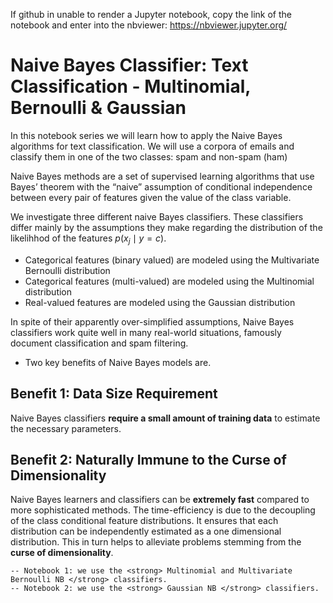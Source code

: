 If github in unable to render a Jupyter notebook, copy the link of the notebook and enter into the nbviewer:
https://nbviewer.jupyter.org/


# Naive Bayes Classifier: Text Classification - Multinomial, Bernoulli & Gaussian

In this notebook series we will learn how to apply the Naive Bayes algorithms for text classification. We will use a corpora of emails and classify them in one of the two classes: spam and non-spam (ham)

Naive Bayes methods are a set of supervised learning algorithms that use Bayes’ theorem with the “naive” assumption of conditional independence between every pair of features given the value of the class variable.


We investigate three different naive Bayes classifiers. These classifiers differ mainly by the assumptions they make regarding the distribution of the likelihhod of the features $p(x_j \mid y = c)$.

- Categorical features (binary valued) are modeled using the Multivariate Bernoulli distribution 
- Categorical features (multi-valued) are modeled using the Multinomial distribution 
- Real-valued features are modeled using the Gaussian distribution 


In spite of their apparently over-simplified assumptions, Naive Bayes classifiers work quite well in many real-world situations, famously document classification and spam filtering. 

- Two key benefits of Naive Bayes models are.


## Benefit 1: Data Size Requirement
Naive Bayes classifiers **require a small amount of training data** to estimate the necessary parameters. 


## Benefit 2: Naturally Immune to the Curse of Dimensionality
Naive Bayes learners and classifiers can be **extremely fast** compared to more sophisticated methods. The time-efficiency is due to the decoupling of the class conditional feature distributions. It ensures that each distribution can be independently estimated as a one dimensional distribution. This in turn helps to alleviate problems stemming from the **curse of dimensionality**.



    -- Notebook 1: we use the <strong> Multinomial and Multivariate Bernoulli NB </strong> classifiers.
    -- Notebook 2: we use the <strong> Gaussian NB </strong> classifiers.


